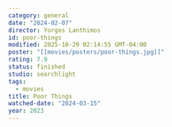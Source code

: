 ```yaml
---
category: general
date: "2024-02-07"
director: Yorgos Lanthimos
id: poor-things
modified: 2025-10-29 02:14:55 GMT-04:00
poster: "[[movies/posters/poor-things.jpg]]"
rating: 7.9
status: finished
studio: searchlight
tags:
  - movies
title: Poor Things
watched-date: "2024-03-15"
year: 2023
---
```

